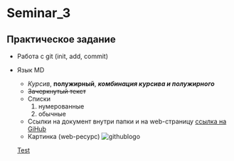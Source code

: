 # Seminar_3
## Практическое задание
* Работа с git (init, add, commit)
* Язык MD
  * *Курсив*, **полужирный**, ***комбинация курсива и
  полужирного***
  * ~~Зачеркнутый текст~~
  * Списки 
    1. нумерованные 
    2. обычные
  * Ссылки на документ внутри папки и на web-страницу
  [ссылка на GiHub](https://github.com/pavlovefim)
  * Картинка (web-ресурс) 
  ![githublogo](https://miro.medium.com/max/1400/1*SSRjtoQ0H2X3SBPOiJ5rZw.jpeg)

  [Test](./Test.md)
